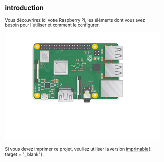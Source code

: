 ## introduction

Vous découvrirez ici votre Raspberry Pi, les éléments dont vous avez besoin pour l'utiliser et comment le configurer.

![brancher le pi](images/pi-plug-in.gif)

Si vous devez imprimer ce projet, veuillez utiliser la version [imprimable](https://projects.raspberrypi.org/en/projects/aspberry-pi-setting-up/print){: target = "_ blank"}.